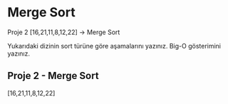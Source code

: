 # Merge Sort

Proje 2
[16,21,11,8,12,22] -> Merge Sort

Yukarıdaki dizinin sort türüne göre aşamalarını yazınız.
Big-O gösterimini yazınız.

## Proje 2 - Merge Sort

[16,21,11,8,12,22]
